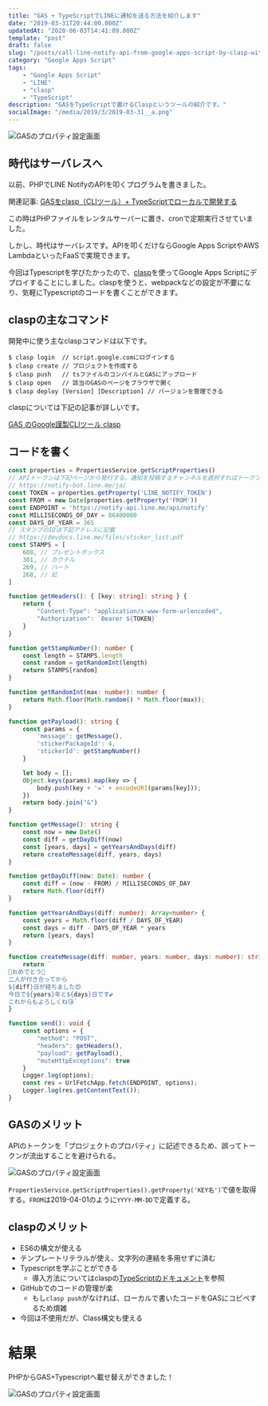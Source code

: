 ```yaml
---
title: "GAS + TypeScriptでLINEに通知を送る方法を紹介します"
date: "2019-03-31T20:44:00.000Z"
updatedAt: "2020-06-03T14:41:09.000Z"
template: "post"
draft: false
slug: "/posts/call-line-notify-api-from-google-apps-script-by-clasp-with-typescript"
category: "Google Apps Script"
tags:
    - "Google Apps Script"
    - "LINE"
    - "clasp"
    - "TypeScript"
description: "GASをTypeScriptで書けるClaspというツールの紹介です。"
socialImage: "/media/2019/3/2019-03-31__a.png"
---
```


![GASのプロパティ設定画面](/media/2019/3/2019-03-31__0.png)

## 時代はサーバレスへ
以前、PHPでLINE NotifyのAPIを叩くプログラムを書きました。

関連記事: [GASをclasp（CLIツール）+ TypeScriptでローカルで開発する](/posts/clasp-typescript)

この時はPHPファイルをレンタルサーバーに置き、cronで定期実行させていました。

しかし、時代はサーバレスです。APIを叩くだけならGoogle Apps ScriptやAWS LambdaといったFaaSで実現できます。

今回はTypescriptを学びたかったので、[clasp](https://github.com/google/clasp)を使ってGoogle Apps Scriptにデプロイすることにしました。claspを使うと、webpackなどの設定が不要になり、気軽にTypescriptのコードを書くことができます。

## claspの主なコマンド
開発中に使う主なclaspコマンドは以下です。

```
$ clasp login  // script.google.comにログインする
$ clasp create // プロジェクトを作成する
$ clasp push   // tsファイルのコンパイルとGASにアップロード
$ clasp open   // 該当のGASのページをブラウザで開く
$ clasp deploy [Version] [Description] // バージョンを管理できる
```

claspについては下記の記事が詳しいです。

[GAS のGoogle謹製CLIツール clasp](https://qiita.com/HeRo/items/4e65dcc82783b2766c03)

## コードを書く

```ts
const properties = PropertiesService.getScriptProperties()
// APIトークンは下記ページから発行する。通知を投稿するチャンネルを選択すればトークンが発行される。
// https://notify-bot.line.me/ja/
const TOKEN = properties.getProperty('LINE_NOTIFY_TOKEN')
const FROM = new Date(properties.getProperty('FROM'))
const ENDPOINT = 'https://notify-api.line.me/api/notify'
const MILLISECONDS_OF_DAY = 86400000
const DAYS_OF_YEAR = 365
// スタンプのIDは下記アドレスに記載
// https://devdocs.line.me/files/sticker_list.pdf
const STAMPS = [
    608, // プレゼントボックス
    301, // カクテル
    269, // ハート
    268, // 虹
]

function getHeaders(): { [key: string]: string } {
    return {
        "Content-Type": "application/x-www-form-urlencoded",
        "Authorization": `Bearer ${TOKEN}`
    }
}

function getStampNumber(): number {
    const length = STAMPS.length
    const random = getRandomInt(length)
    return STAMPS[random]
}

function getRandomInt(max: number): number {
    return Math.floor(Math.random() * Math.floor(max));
}

function getPayload(): string {
    const params = {
        'message': getMessage(),
        'stickerPackageId': 4,
        'stickerId': getStampNumber()
    }

    let body = [];
    Object.keys(params).map(key => {
        body.push(key + '=' + encodeURI(params[key]));
    })
    return body.join("&")
}

function getMessage(): string {
    const now = new Date()
    const diff = getDayDiff(now)
    const [years, days] = getYearsAndDays(diff)
    return createMessage(diff, years, days)
}

function getDayDiff(now: Date): number {
    const diff = (now - FROM) / MILLISECONDS_OF_DAY
    return Math.floor(diff)
}

function getYearsAndDays(diff: number): Array<number> {
    const years = Math.floor(diff / DAYS_OF_YEAR)
    const days = diff - DAYS_OF_YEAR * years
    return [years, days]
}

function createMessage(diff: number, years: number, days: number): string {
    return `
🎉おめでとう🎉
二人が付き合ってから
${diff}日が経ちました😍
今日で${years}年と${days}日です💕
これからもよろしくね😘`
}

function send(): void {
    const options = {
        "method": "POST",
        "headers": getHeaders(),
        "payload": getPayload(),
        "muteHttpExceptions": true
    }
    Logger.log(options);
    const res = UrlFetchApp.fetch(ENDPOINT, options);
    Logger.log(res.getContentText());
}
```

## GASのメリット
APIのトークンを「プロジェクトのプロパティ」に記述できるため、誤ってトークンが流出することを避けられる。

![GASのプロパティ設定画面](/media/2019/3/2019-03-31__1.png)

`PropertiesService.getScriptProperties().getProperty('KEY名')`で値を取得する。`FROM`は2019-04-01のように`YYYY-MM-DD`で定義する。

## claspのメリット
- ES6の構文が使える
- テンプレートリテラルが使え、文字列の連結を多用せずに済む
- Typescriptを学ぶことができる
    - 導入方法についてはclaspの[TypeScriptのドキュメント](https://github.com/google/clasp/blob/master/docs/typescript.md)を参照
- GitHubでのコードの管理が楽
    - もし`clasp push`がなければ、ローカルで書いたコードをGASにコピペするため煩雑
- 今回は不使用だが、Class構文も使える

# 結果
PHPからGAS+Typescriptへ載せ替えができました！

![GASのプロパティ設定画面](/media/2019/3/2019-03-31__0.png)
